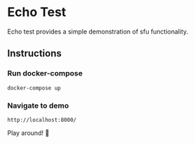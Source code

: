# Echo Test

Echo test provides a simple demonstration of sfu functionality.

## Instructions

### Run docker-compose

```
docker-compose up
```

### Navigate to demo

```
http://localhost:8000/
```

Play around! 🚀

